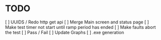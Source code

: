 # TODO

[ ] UUIDS / Redo http get api
[ ] Merge Main screen and status page
[ ] Make test timer not start until ramp period has ended
[ ] Make faults abort the test
[ ] Pass / Fail
[ ] Update Graphs
[ ] .exe generation
